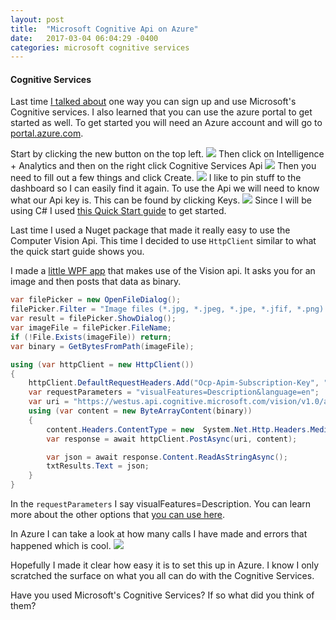 ```yaml
---
layout: post
title:  "Microsoft Cognitive Api on Azure"
date:   2017-03-04 06:04:29 -0400
categories: microsoft cognitive services
---
```

#### Cognitive Services
Last time [I talked about](http://www.jweiler.com/microsoft-cognitive-api/) one way you can sign up and use Microsoft's Cognitive services. I also learned that you can use the azure portal to get started as well. To get started you will need an Azure account and will go to [portal.azure.com](https://portal.azure.com).

Start by clicking the new button on the top left.
![](https://www.jweiler.com/content/images/2017/03/azurenew.PNG)
Then click on Intelligence + Analytics and then on the right click Cognitive Services Api
![](https://www.jweiler.com/content/images/2017/03/cogapi.PNG)
Then you need to fill out a few things and click Create.
![](https://www.jweiler.com/content/images/2017/03/create.PNG)
I like to pin stuff to the dashboard so I can easily find it again. To use the Api we will need to know what our Api key is. This can be found by clicking Keys.
![](https://www.jweiler.com/content/images/2017/03/keys.PNG)
Since I will be using C# I used [this Quick Start guide](https://www.microsoft.com/cognitive-services/en-us/Computer-Vision-API/documentation/QuickStarts/CSharp) to get started.

Last time I used a Nuget package that made it really easy to use the Computer Vision Api. This time I decided to use `HttpClient` similar to what the quick start guide shows you.

I made a [little WPF app](https://github.com/jsweiler/CognitiveServicesAzure) that makes use of the Vision api. It asks you for an image and then posts that data as binary.

```csharp
var filePicker = new OpenFileDialog();
filePicker.Filter = "Image files (*.jpg, *.jpeg, *.jpe, *.jfif, *.png) | *.jpg; *.jpeg; *.jpe; *.jfif; *.png";
var result = filePicker.ShowDialog();
var imageFile = filePicker.FileName;
if (!File.Exists(imageFile)) return;
var binary = GetBytesFromPath(imageFile);

using (var httpClient = new HttpClient())
{
    httpClient.DefaultRequestHeaders.Add("Ocp-Apim-Subscription-Key", "yourAPIKey");
    var requestParameters = "visualFeatures=Description&language=en";
    var uri = "https://westus.api.cognitive.microsoft.com/vision/v1.0/analyze?" +        requestParameters;
    using (var content = new ByteArrayContent(binary))
    {
        content.Headers.ContentType = new  System.Net.Http.Headers.MediaTypeHeaderValue("application/octet-stream");
        var response = await httpClient.PostAsync(uri, content);

        var json = await response.Content.ReadAsStringAsync();
        txtResults.Text = json;
    }
}

```
In the `requestParameters` I say visualFeatures=Description. You can learn more about the other options that [you can use here](https://westus.dev.cognitive.microsoft.com/docs/services/56f91f2d778daf23d8ec6739/operations/56f91f2e778daf14a499e1fa).

In Azure I can take a look at how many calls I have made and errors that happened which is cool.
![](https://www.jweiler.com/content/images/2017/03/metrics.PNG)

Hopefully I made it clear how easy it is to set this up in Azure. I know I only scratched the surface on what you all can do with the Cognitive Services.

Have you used Microsoft's Cognitive Services? If so what did you think of them?
